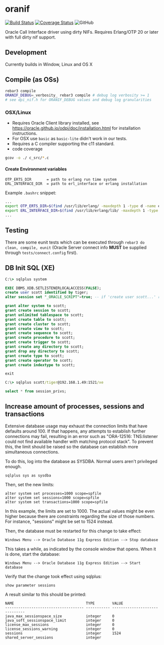 # oranif
[![Build Status](https://travis-ci.org/K2InformaticsGmbH/oranif.svg?branch=master)](https://travis-ci.org/K2InformaticsGmbH/oranif)
[![Coverage Status](https://coveralls.io/repos/github/K2InformaticsGmbH/oranif/badge.svg?branch=master)](https://coveralls.io/github/K2InformaticsGmbH/oranif?branch=master)
![GitHub](https://img.shields.io/github/license/K2InformaticsGmbH/oranif.svg)

Oracle Call Interface driver using dirty NIFs. Requires Erlang/OTP 20 or later with full dirty nif support.

## Development
Currently builds in Window, Linux and OS X

## Compile (as OSs)

```sh
rebar3 compile
ORANIF_DEBUG=_verbosity_ rebar3 compile # debug log verbosity >= 1
# see dpi_nif.h for ORANIF_DEBUG values and debug log granularities
```

### OSX/Linux

- Requires Oracle Client library installed, see https://oracle.github.io/odpi/doc/installation.html for installation instructions.
- For OSX use `basic` as `basic-lite` didn't work in our tests.
- Requires a C compiler supporting the c11 standard.
- code coverage
```sh
gcov -o ./ c_src/*.c
```

#### Create Environment variables
```
OTP_ERTS_DIR       = path to erlang run time system
ERL_INTERFACE_DIR  = path to erl_interface or erlang installation
```
Example `.bashrc` snippet:
```sh
...
export OTP_ERTS_DIR=$(find /usr/lib/erlang/ -maxdepth 1 -type d -name erts-*)
export ERL_INTERFACE_DIR=$(find /usr/lib/erlang/lib/ -maxdepth 1 -type d -name erl_interface-*)
...
```

## Testing
There are some eunit tests which can be executed through `rebar3 do clean, compile, eunit` (Oracle Server connect info **MUST** be supplied through `tests/connect.config` first).

## DB Init SQL (XE)
```cmd
C:\> sqlplus system
```
```sql
EXEC DBMS_XDB.SETLISTENERLOCALACCESS(FALSE);
create user scott identified by tiger;
alter session set "_ORACLE_SCRIPT"=true; -- if 'create user scott...' results into ORA-65096

grant alter system to scott;
grant create session to scott;
grant unlimited tablespace to scott;
grant create table to scott;
grant create cluster to scott;
grant create view to scott;
grant create sequence to scott;
grant create procedure to scott;
grant create trigger to scott;
grant create any directory to scott;
grant drop any directory to scott;
grant create type to scott;
grant create operator to scott;
grant create indextype to scott;

exit
```
```cmd
C:\> sqlplus scott/tiger@192.168.1.49:1521/xe
```
```sql
select * from session_privs;
```
## Increase amount of processes, sessions and transactions

Extensive database usage may exhaust the connection limits that have defaults around 100. If that happens, any attempts to establish further connections may fail, resulting in an error such as "ORA-12516: TNS:listener could not find available handler with matching protocol stack". To prevent this, the limit should be raised so the database can establish more simultaneous connections.

To do this, log into the database as SYSDBA. Normal users aren't privileged enough.

```
sqlplus sys as sysdba
```

Then, set the new limits:

```
alter system set processes=1000 scope=spfile
alter system set sessions=1000 scope=spfile
alter system set transactions=1000 scope=spfile
```

In this example, the limits are set to 1000. The actual values might be even higher because there are constraints regarding the size of those numbers. For instance, "sessions" might be set to 1524 instead.

Then, the database must be restarted for this change to take effect:

```
Windows Menu --> Oracle Database 11g Express Edition --> Stop database
```

This takes a while, as indicated by the console window that opens. When it is done, start the database:

```
Windows Menu --> Oracle Database 11g Express Edition --> Start database
```
Verify that the change took effect using sqlplus:

```
show parameter sessions 
```

A result similar to this should be printed:

```
NAME                                 TYPE        VALUE
------------------------------------ ----------- ------------------------------
java_max_sessionspace_size           integer     0
java_soft_sessionspace_limit         integer     0
license_max_sessions                 integer     0
license_sessions_warning             integer     0
sessions                             integer     1524
shared_server_sessions               integer
```
